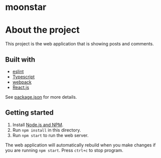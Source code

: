 # moonstar

# About the project
This project is the web application that is showing posts and comments.

## Built with
- [eslint](https://www.npmjs.com/package/eslint)
- [Typescript](https://www.npmjs.com/package/typescript)
- [webpack](https://www.npmjs.com/package/webpack)
- [React.js](https://www.npmjs.com/package/react)

See [package.json](./package.json) for more details.

## Getting started
1. Install [Node.js and NPM](https://nodejs.org/en/download/).
2. Run `npm install` in this directory.
3. Run `npm start` to run the web server.

The web application will automatically rebuild when you make changes if you are running `npm start`. Press `ctrl+c` to stop program.
